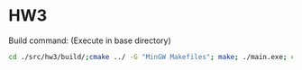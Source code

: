# HW3

Build command: (Execute in base directory)

```bash
cd ./src/hw3/build/;cmake ../ -G "MinGW Makefiles"; make; ./main.exe; cd ../../../
```
